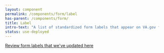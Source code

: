 ```yaml
---
layout: component
permalink: /components/form/label
has-parent: /components/form/
title: Label
intro-text: "A list of standardized form labels that appear on VA.gov forms. This list is a continued work in progress as each form is unique and has specific labels and questions. As we migrate more forms online, we'll continue to add plain-language labels to this list."
status: use-deployed
---
```


[Review form labels that we've updated here](https://design.va.gov/content-style-guide/form-labels)
